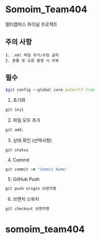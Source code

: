 # Somoim_Team404
멀티캠퍼스 파이널 프로젝트

## 주의 사항

```
1. .xml 파일 추가/수정 금지
2. 충돌 및 오류 발생 시 리뷰
```


## 필수
```ruby
$git config --global core.autocrlf true
```

1. 초기화
```ruby
git init
```

2. 파일 모두 추가
```ruby
git add.
```

3. 상태 확인 (선택사항)
```ruby
git status
```

4. Commit
```ruby
git commit -m "Commit Name"
```

5. GitHub Push
```ruby
git push origin 브랜치명
```

6. 브랜치 스위치
```ruby
git checkout 브랜치명
```


# somoim_team404
